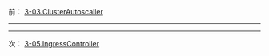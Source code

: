 前： [3-03.ClusterAutoscaller](3-03.ClusterAutoscaller.md)  

---

---

次： [3-05.IngressController](3-05.IngressController.md)  
